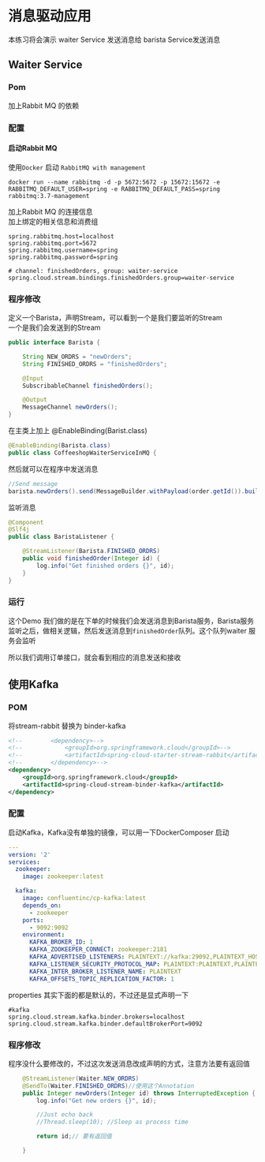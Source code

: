 # 消息驱动应用 
本练习将会演示 waiter Service 发送消息给 barista Service发送消息

## Waiter Service 
### Pom
加上Rabbit MQ 的依赖

### 配置
#### 启动Rabbit MQ
使用`Docker` 启动 `RabbitMQ with management`  
```shell
docker run --name rabbitmq -d -p 5672:5672 -p 15672:15672 -e RABBITMQ_DEFAULT_USER=spring -e RABBITMQ_DEFAULT_PASS=spring rabbitmq:3.7-management
```

加上Rabbit MQ 的连接信息  
加上绑定的相关信息和消费组
```properties
spring.rabbitmq.host=localhost
spring.rabbitmq.port=5672
spring.rabbitmq.username=spring
spring.rabbitmq.password=spring

# channel: finishedOrders, group: waiter-service
spring.cloud.stream.bindings.finishedOrders.group=waiter-service
```

### 程序修改
定义一个Barista，声明Stream，可以看到一个是我们要监听的Stream  
一个是我们会发送到的Stream
```java
public interface Barista {

    String NEW_ORDRS = "newOrders";
    String FINISHED_ORDRS = "finishedOrders";

    @Input
    SubscribableChannel finishedOrders();

    @Output
    MessageChannel newOrders();
}

```

在主类上加上 @EnableBinding(Barist.class)
```java
@EnableBinding(Barista.class)
public class CoffeeshopWaiterServiceInMQ {
```

然后就可以在程序中发送消息
```java
//Send message
barista.newOrders().send(MessageBuilder.withPayload(order.getId()).build());
```


监听消息
```java
@Component
@Slf4j
public class BaristaListener {

    @StreamListener(Barista.FINISHED_ORDRS)
    public void finishedOrder(Integer id) {
        log.info("Get finished orders {}", id);
    }
}
```

### 运行
这个Demo 我们做的是在下单的时候我们会发送消息到Barista服务，Barista服务监听之后，做相关逻辑，然后发送消息到`finishedOrder`队列。这个队列waiter 服务会监听

所以我们调用订单接口，就会看到相应的消息发送和接收

## 使用Kafka
### POM
将stream-rabbit 替换为 binder-kafka
```xml
<!--		<dependency>-->
<!--			<groupId>org.springframework.cloud</groupId>-->
<!--			<artifactId>spring-cloud-starter-stream-rabbit</artifactId>-->
<!--		</dependency>-->
<dependency>
    <groupId>org.springframework.cloud</groupId>
    <artifactId>spring-cloud-stream-binder-kafka</artifactId>
</dependency>
```

### 配置
启动Kafka，Kafka没有单独的镜像，可以用一下DockerComposer 启动
```yaml
---
version: '2'
services:
  zookeeper:
    image: zookeeper:latest

  kafka:
    image: confluentinc/cp-kafka:latest
    depends_on:
      - zookeeper
    ports:
      - 9092:9092
    environment:
      KAFKA_BROKER_ID: 1
      KAFKA_ZOOKEEPER_CONNECT: zookeeper:2181
      KAFKA_ADVERTISED_LISTENERS: PLAINTEXT://kafka:29092,PLAINTEXT_HOST://localhost:9092
      KAFKA_LISTENER_SECURITY_PROTOCOL_MAP: PLAINTEXT:PLAINTEXT,PLAINTEXT_HOST:PLAINTEXT
      KAFKA_INTER_BROKER_LISTENER_NAME: PLAINTEXT
      KAFKA_OFFSETS_TOPIC_REPLICATION_FACTOR: 1
```
properties
其实下面的都是默认的，不过还是显式声明一下
```properties
#kafka
spring.cloud.stream.kafka.binder.brokers=localhost
spring.cloud.stream.kafka.binder.defaultBrokerPort=9092
```

### 程序修改
程序没什么要修改的，不过这次发送消息改成声明的方式，注意方法要有返回值
```java
    @StreamListener(Waiter.NEW_ORDRS)
    @SendTo(Waiter.FINISHED_ORDRS)//使用这个Annotation
    public Integer newOrders(Integer id) throws InterruptedException {
        log.info("Get new orders {}", id);

        //Just echo back
        //Thread.sleep(10); //Sleep as process time

        return id;// 要有返回值

    }
```
